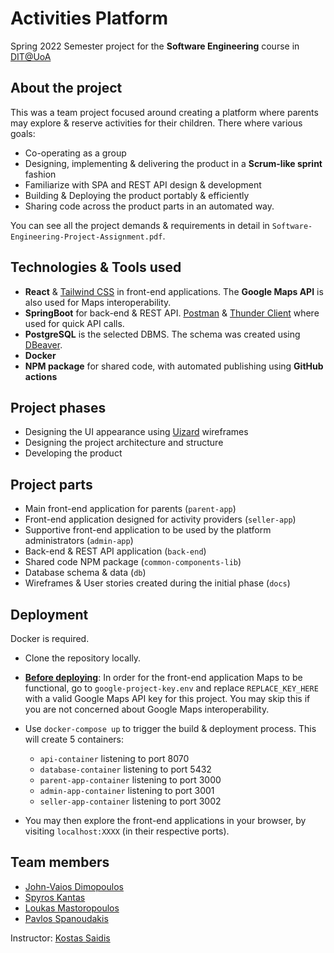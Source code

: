 # Activities Platform
Spring 2022 Semester project for the **Software Engineering** course in [DIT@UoA](https://www.di.uoa.gr/en)

## About the project
This was a team project focused around creating a platform where parents may explore & reserve activities for their children. There where various goals:
- Co-operating as a group
- Designing, implementing & delivering the product in a **Scrum-like sprint** fashion
- Familiarize with SPA and REST API design & development
- Building & Deploying the product portably & efficiently
- Sharing code across the product parts in an automated way.

You can see all the project demands & requirements in detail in `Software-Engineering-Project-Assignment.pdf`.

## Technologies & Tools used
- **React** & [Tailwind CSS](https://tailwindcss.com/) in front-end applications. The **Google Maps API** is also used for Maps interoperability.
- **SpringBoot** for back-end & REST API. [Postman](https://www.postman.com/) & [Thunder Client](https://www.thunderclient.com/) where used for quick API calls.
- **PostgreSQL** is the selected DBMS. The schema was created using [DBeaver](https://dbeaver.io/).
- **Docker**
- **NPM package** for shared code, with automated publishing using **GitHub actions**

## Project phases
- Designing the UI appearance using [Uizard](https://uizard.io/) wireframes
- Designing the project architecture and structure
- Developing the product

## Project parts
- Main front-end application for parents (`parent-app`)
- Front-end application designed for activity providers (`seller-app`)
- Supportive front-end application to be used by the platform administrators (`admin-app`)
- Back-end & REST API application (`back-end`)
- Shared code NPM package (`common-components-lib`)
- Database schema & data (`db`)
- Wireframes & User stories created during the initial phase (`docs`)

## Deployment
Docker is required.
- Clone the repository locally.

- **<u>Before deploying</u>**: In order for the front-end application Maps to be functional, go to `google-project-key.env` and replace `REPLACE_KEY_HERE` with a valid Google Maps API key for this project.
You may skip this if you are not concerned about Google Maps interoperability.

- Use `docker-compose up` to trigger the build & deployment process.
This will create 5 containers:
    - `api-container` listening to port 8070
    - `database-container` listening to port 5432
    - `parent-app-container` listening to port 3000
    - `admin-app-container` listening to port 3001
    - `seller-app-container` listening to port 3002
- You may then explore the front-end applications in your browser, by visiting `localhost:XXXX` (in their respective ports).

## Team members
- [John-Vaios Dimopoulos](https://github.com/JohnVaiosDimopoulos)
- [Spyros Kantas](https://github.com/spyroskantas)
- [Loukas Mastoropoulos](https://github.com/Mastoropoulos-Loukas)
- [Pavlos Spanoudakis](https://github.com/pspanoudakis)

Instructor: [Kostas Saidis](https://github.com/saikos)

